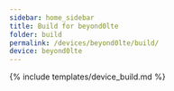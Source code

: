 ```yaml
---
sidebar: home_sidebar
title: Build for beyond0lte
folder: build
permalink: /devices/beyond0lte/build/
device: beyond0lte
---
```

{% include templates/device_build.md %}
